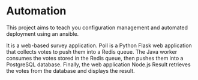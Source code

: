 # Automation
This project aims to teach you configuration management and automated deployment using an ansible.

It is a web-based survey application. Poll is a Python Flask web application that collects votes to push them into a Redis queue. The Java worker consumes the votes stored in the Redis queue, then pushes them into a PostgreSQL database. Finally, the web application Node.js Result retrieves the votes from the database and displays the result.
